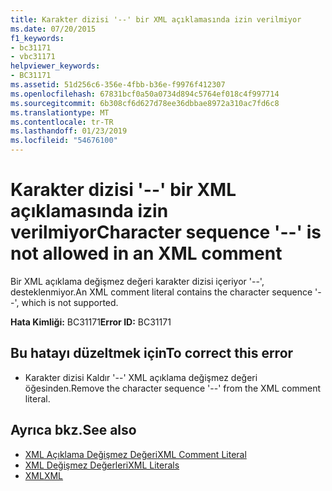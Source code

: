 ```yaml
---
title: Karakter dizisi '--' bir XML açıklamasında izin verilmiyor
ms.date: 07/20/2015
f1_keywords:
- bc31171
- vbc31171
helpviewer_keywords:
- BC31171
ms.assetid: 51d256c6-356e-4fbb-b36e-f9976f412307
ms.openlocfilehash: 67831bcf0a50a0734d894c5764ef018c4f997714
ms.sourcegitcommit: 6b308cf6d627d78ee36dbbae8972a310ac7fd6c8
ms.translationtype: MT
ms.contentlocale: tr-TR
ms.lasthandoff: 01/23/2019
ms.locfileid: "54676100"
---
```

# <a name="character-sequence----is-not-allowed-in-an-xml-comment"></a><span data-ttu-id="85640-102">Karakter dizisi '--' bir XML açıklamasında izin verilmiyor</span><span class="sxs-lookup"><span data-stu-id="85640-102">Character sequence '--' is not allowed in an XML comment</span></span>
<span data-ttu-id="85640-103">Bir XML açıklama değişmez değeri karakter dizisi içeriyor '--', desteklenmiyor.</span><span class="sxs-lookup"><span data-stu-id="85640-103">An XML comment literal contains the character sequence '--', which is not supported.</span></span>  
  
 <span data-ttu-id="85640-104">**Hata Kimliği:** BC31171</span><span class="sxs-lookup"><span data-stu-id="85640-104">**Error ID:** BC31171</span></span>  
  
## <a name="to-correct-this-error"></a><span data-ttu-id="85640-105">Bu hatayı düzeltmek için</span><span class="sxs-lookup"><span data-stu-id="85640-105">To correct this error</span></span>  
  
-   <span data-ttu-id="85640-106">Karakter dizisi Kaldır '--' XML açıklama değişmez değeri öğesinden.</span><span class="sxs-lookup"><span data-stu-id="85640-106">Remove the character sequence '--' from the XML comment literal.</span></span>  
  
## <a name="see-also"></a><span data-ttu-id="85640-107">Ayrıca bkz.</span><span class="sxs-lookup"><span data-stu-id="85640-107">See also</span></span>
- [<span data-ttu-id="85640-108">XML Açıklama Değişmez Değeri</span><span class="sxs-lookup"><span data-stu-id="85640-108">XML Comment Literal</span></span>](../../visual-basic/language-reference/xml-literals/xml-comment-literal.md)
- [<span data-ttu-id="85640-109">XML Değişmez Değerleri</span><span class="sxs-lookup"><span data-stu-id="85640-109">XML Literals</span></span>](../../visual-basic/language-reference/xml-literals/index.md)
- [<span data-ttu-id="85640-110">XML</span><span class="sxs-lookup"><span data-stu-id="85640-110">XML</span></span>](../../visual-basic/programming-guide/language-features/xml/index.md)
